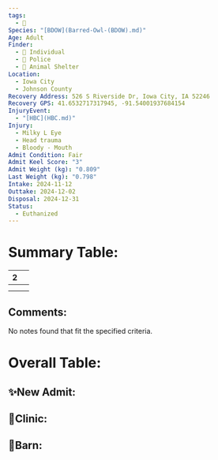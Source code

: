 ```yaml
---
tags:
  - 🦅
Species: "[BDOW](Barred-Owl-(BDOW).md)"
Age: Adult
Finder:
  - 🧑 Individual
  - 🚓 Police
  - 🐾 Animal Shelter
Location:
  - Iowa City
  - Johnson County
Recovery Address: 526 S Riverside Dr, Iowa City, IA 52246
Recovery GPS: 41.6532717317945, -91.54001937684154
InjuryEvent:
  - "[HBC](HBC.md)"
Injury:
  - Milky L Eye
  - Head trauma
  - Bloody - Mouth
Admit Condition: Fair
Admit Keel Score: "3"
Admit Weight (kg): "0.809"
Last Weight (kg): "0.798"
Intake: 2024-11-12
Outtake: 2024-12-02
Disposal: 2024-12-31
Status:
  - Euthanized
---
```


# Summary Table:

<div><table class="dataview table-view-table"><thead class="table-view-thead"><tr class="table-view-tr-header"><th class="table-view-th"><span></span><span class="dataview small-text">2</span></th><th class="table-view-th"><span></span></th></tr></thead><tbody class="table-view-tbody"><tr><td><span></span></td><td><span></span></td></tr><tr><td><span></span></td><td><span></span></td></tr></tbody></table></div>

## Comments:

<p><span><p dir="auto">No notes found that fit the specified criteria.</p></span></p>

# Overall Table:

## ✨New Admit:



## 🏥Clinic:



## 🏡Barn:



